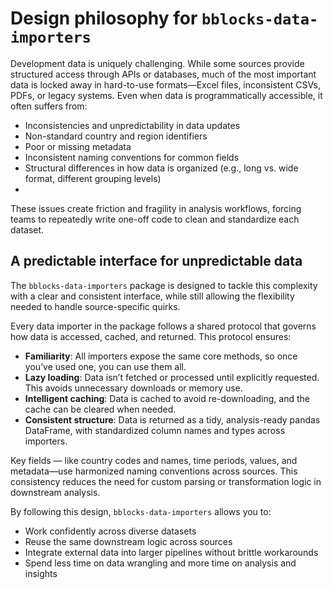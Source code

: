 # Design philosophy for `bblocks-data-importers`


Development data is uniquely challenging. While some sources provide structured access through APIs or databases, 
much of the most important data is locked away in hard-to-use formats—Excel files, inconsistent CSVs, PDFs, or legacy 
systems. Even when data is programmatically accessible, it often suffers from:

- Inconsistencies and unpredictability in data updates
- Non-standard country and region identifiers
- Poor or missing metadata
- Inconsistent naming conventions for common fields
- Structural differences in how data is organized (e.g., long vs. wide format, different grouping levels)
- 
These issues create friction and fragility in analysis workflows, forcing teams to repeatedly write one-off code 
to clean and standardize each dataset.

<h2> A predictable interface for unpredictable data </h2>

The `bblocks-data-importers` package is designed to tackle this complexity with a clear and consistent interface, 
while still allowing the flexibility needed to handle source-specific quirks.

Every data importer in the package follows a shared protocol that governs how data is accessed, cached, and returned.
This protocol ensures:

- __Familiarity__: All importers expose the same core methods, so once you’ve used one, you can use them all.
- __Lazy loading__: Data isn’t fetched or processed until explicitly requested. This avoids unnecessary downloads or memory use.
- __Intelligent caching__: Data is cached to avoid re-downloading, and the cache can be cleared when needed.
- __Consistent structure__: Data is returned as a tidy, analysis-ready pandas DataFrame, with standardized column names and types across importers.


Key fields — like country codes and names, time periods, values, and metadata—use harmonized naming conventions across 
sources. This consistency reduces the need for custom parsing or transformation logic in downstream analysis.


By following this design, `bblocks-data-importers` allows you to:

- Work confidently across diverse datasets
- Reuse the same downstream logic across sources
- Integrate external data into larger pipelines without brittle workarounds
- Spend less time on data wrangling and more time on analysis and insights


